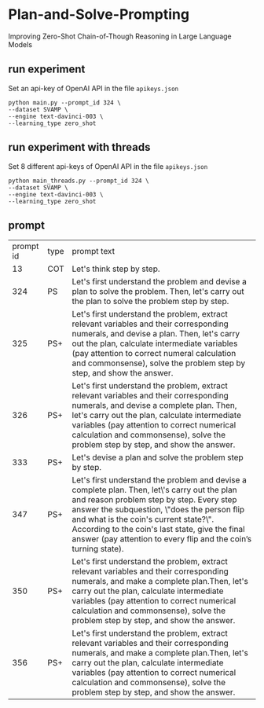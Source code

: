 # Plan-and-Solve-Prompting
Improving Zero-Shot Chain-of-Though Reasoning in Large Language Models

## run experiment
Set an api-key of OpenAI API in the file ```apikeys.json```
```shell
python main.py --prompt_id 324 \
--dataset SVAMP \
--engine text-davinci-003 \
--learning_type zero_shot
```

## run experiment with threads
Set 8 different api-keys of OpenAI API in the file ```apikeys.json```
```shell
python main_threads.py --prompt_id 324 \
--dataset SVAMP \
--engine text-davinci-003 \
--learning_type zero_shot
```

## prompt
<table>
<tr>
<td>prompt id</td>
<td>type</td>
<td>prompt text</td>
</tr>
<tr>
<td>13</td>
<td>COT</td>
<td>Let's think step by step.</td>
</tr>
<tr>
<td>324</td>
<td>PS</td>
<td>Let's first understand the problem and devise a plan to solve the problem. Then, let's carry out the plan to solve the problem step by step.</td>
</tr>
<tr>
<td>325</td>
<td>PS+</td>
<td>Let's first understand the problem, extract relevant variables and their corresponding numerals, and devise a plan. Then, let's carry out the plan, calculate intermediate variables (pay attention to correct numeral calculation and commonsense), solve the problem step by step, and show the answer.</td>
</tr>
<tr>
<td>326</td>
<td>PS+</td>
<td>Let's first understand the problem, extract relevant variables and their corresponding numerals, and devise a complete plan. Then, let's carry out the plan, calculate intermediate variables (pay attention to correct numerical calculation and commonsense), solve the problem step by step, and show the answer.</td>
</tr>
<tr>
<td>333</td>
<td>PS+</td>
<td>Let's devise a plan and solve the problem step by step.</td>
</tr>
<tr>
<td>347</td>
<td>PS+</td>
<td>Let's first understand the problem and devise a complete plan. Then, let\'s carry out the plan and reason problem step by step. Every step answer the subquestion, \"does the person flip and what is the coin's current state?\". According to the coin's last state, give the final answer (pay attention to every flip and the coin’s turning state).</td>
</tr>
<tr>
<td>350</td>
<td>PS+</td>
<td>Let's first understand the problem, extract relevant variables and  their corresponding numerals, and make a complete plan.Then,  let's carry out the plan, calculate intermediate variables (pay attention to correct numerical calculation and commonsense), solve the problem step by step, and show the answer.</td>
</tr>
<tr>
<td>356</td>
<td>PS+</td>
<td>Let's first understand the problem, extract relevant variables and  their corresponding numerals, and make a complete plan.Then,  let's carry out the plan, calculate intermediate variables (pay attention to correct numerical calculation and commonsense), solve the problem step by step, and show the answer.</td>
</tr>
</table>